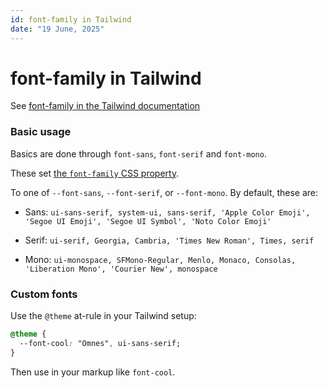 ```yaml
---
id: font-family in Tailwind
date: "19 June, 2025"
---
```


# font-family in Tailwind

See [font-family in the Tailwind documentation](https://tailwindcss.com/docs/font-family)

### Basic usage

Basics are done through `font-sans`, `font-serif` and `font-mono`.

These set [the `font-family` CSS property](https://developer.mozilla.org/en-US/docs/Web/CSS/font-family).

To one of `--font-sans`, `--font-serif`, or `--font-mono`.
By default, these are:
- Sans: 
`ui-sans-serif, system-ui, sans-serif, 'Apple Color Emoji', 'Segoe UI Emoji',
'Segoe UI Symbol', 'Noto Color Emoji'`

- Serif: 
`ui-serif, Georgia, Cambria, 'Times New Roman', Times, serif`

- Mono: 
`ui-monospace, SFMono-Regular, Menlo, Monaco, Consolas, 'Liberation Mono',
'Courier New', monospace`

### Custom fonts

Use the `@theme` at-rule in your Tailwind setup:
```css
@theme {
  --font-cool: "Omnes", ui-sans-serif; 
}
```

Then use in your markup like `font-cool`.
